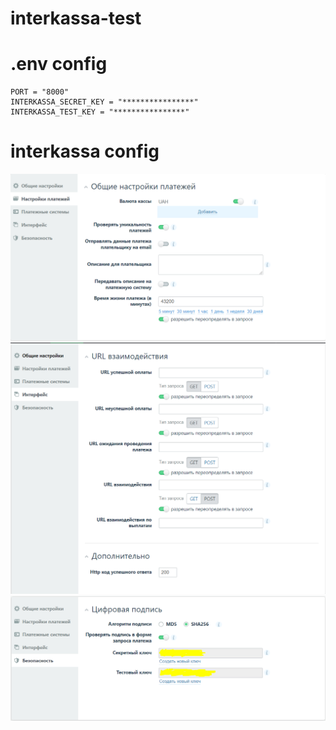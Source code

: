 # interkassa-test

# .env config

```dotenv
PORT = "8000"
INTERKASSA_SECRET_KEY = "****************"
INTERKASSA_TEST_KEY = "****************"
```

# interkassa config
![](images/payment_settings.png)
![](images/interface.png)
![](images/security.png)